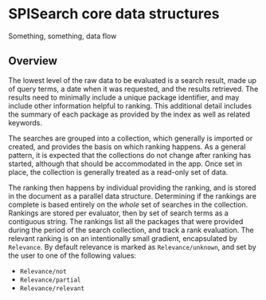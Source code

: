# SPISearch core data structures 

Something, something, data flow

## Overview

The lowest level of the raw data to be evaluated is a search result, made up of query terms, a date when it was requested, and the results retrieved. 
The results need to minimally include a unique package identifier, and may include other information helpful to ranking. 
This additional detail includes the summary of each package as provided by the index as well as related keywords.

The searches are grouped into a collection, which generally is imported or created, and provides the basis on which ranking happens.
As a general pattern, it is expected that the collections do not change after ranking has started, although that should be accommodated in the app.
Once set in place, the collection is generally treated as a read-only set of data.

The ranking then happens by individual providing the ranking, and is stored in the document as a parallel data structure.
Determining if the rankings are complete is based entirely on the _whole_ set of searches in the collection.
Rankings are stored per evaluator, then by set of search terms as a contiguous string.
The rankings list all the packages that were provided during the period of the search collection, and track a rank evaluation.
The relevant ranking is on an intentionally small gradient, encapsulated by ``Relevance``.
By default relevance is marked as ``Relevance/unknown``, and set by the user to one of the following values:

- ``Relevance/not``
- ``Relevance/partial``
- ``Relevance/relevant``
